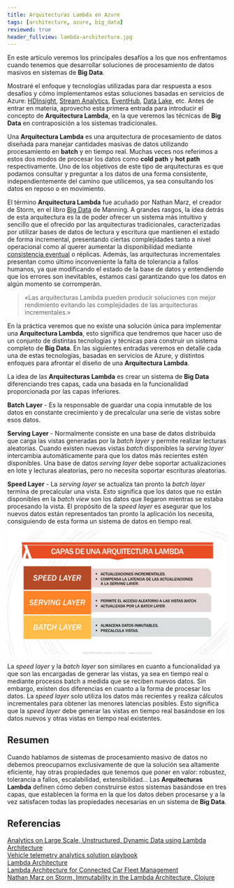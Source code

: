 ```yaml
---
title: Arquitecturas Lambda en Azure
tags: [architecture, azure, big_data]
reviewed: true
header_fullview: lambda-architecture.jpg
---
```

En este artículo veremos los principales desafíos a los que nos enfrentamos cuando tenemos que desarrollar soluciones de procesamiento de datos masivos en sistemas de **Big Data**.<!-- excerpt-end -->

Mostraré el enfoque y tecnologías utilizadas para dar respuesta a esos desafíos y cómo implementamos estas soluciones basadas en servicios de Azure: [HDInsight](https://azure.microsoft.com/es-es/services/hdinsight/), [Stream Analytics](https://azure.microsoft.com/es-es/services/stream-analytics/), [EventHub](https://azure.microsoft.com/es-es/services/event-hubs/), [Data Lake](https://azure.microsoft.com/es-es/solutions/data-lake/), etc. Antes de entrar en materia, aprovecho esta primera entrada para introducir el concepto de **Arquitectura Lambda**, en la que veremos las técnicas de **Big Data** en contraposición a los sistemas tradicionales.

Una **Arquitectura Lambda** es una arquitectura de procesamiento de datos diseñada para manejar cantidades masivas de datos utilizando procesamiento en **batch** y en tiempo real. Muchas veces nos referimos a estos dos modos de procesar los datos como **cold path** y **hot path** respectivamente. Uno de los objetivos de este tipo de arquitecturas es que podamos consultar y preguntar a los datos de una forma consistente, independientemente del camino que utilicemos, ya sea consultando los datos en reposo o en movimiento.

El término **Arquitectura Lambda** fue acuñado por Nathan Marz, el creador de Storm, en el libro [Big Data](https://www.manning.com/books/big-data) de Manning. A grandes rasgos, la idea detrás de esta arquitectura es la de poder ofrecer un sistema más intuitivo y sencillo que el ofrecido por las arquitecturas tradicionales, caracterizadas por utilizar bases de datos de lectura y escritura que mantienen el estado de forma incremental, presentando ciertas complejidades tanto a nivel operacional como al querer aumentar la disponibilidad mediante [consistencia eventual](https://en.wikipedia.org/wiki/Eventual_consistency) o réplicas. Además, las arquitecturas incrementales presentan como último inconveniente la falta de tolerancia a fallos humanos, ya que modificando el estado de la base de datos y entendiendo que los errores son inevitables, estamos casi garantizando que los datos en algún momento se corromperán.

> «Las arquitecturas Lambda pueden producir soluciones con mejor rendimiento evitando las complejidades de las arquitecturas incrementales.»

En la práctica veremos que no existe una solución única para implementar una **Arquitectura Lambda**, esto significa que tendremos que hacer uso de un conjunto de distintas tecnologías y técnicas para construir un sistema completo de **Big Data**. En las siguientes entradas veremos en detalle cada una de estas tecnologías, basadas en servicios de Azure, y distintos enfoques para afrontar el diseño de una **Arquitectura Lambda**.

La idea de las **Arquitecturas Lambda** es crear un sistema de **Big Data** diferenciando tres capas, cada una basada en la funcionalidad proporcionada por las capas inferiores.

**Batch Layer** - Es la responsable de guardar una copia inmutable de los datos en constante crecimiento y de precalcular una serie de vistas sobre esos datos.

**Serving Layer** - Normalmente consiste en una base de datos distribuida que carga las vistas generadas por la _batch layer_ y permite realizar lecturas aleatorias. Cuando existen nuevas vistas _batch_ disponibles la _serving layer_ intercambia automáticamente para que los datos más recientes estén disponibles. Una base de datos _serving layer_ debe soportar actualizaciones en lote y lecturas aleatorias, pero no necesita soportar escrituras aleatorias.

**Speed Layer** - La _serving layer_ se actualiza tan pronto la _batch layer_ termina de precalcular una vista. Esto significa que los datos que no están disponibles en la _batch view_ son los datos que llegaron mientras se estaba procesando la vista. El propósito de la _speed layer_ es asegurar que los nuevos datos están representados tan pronto la aplicación los necesita, consiguiendo de esta forma un sistema de datos en tiempo real.

![Layers of a Lambda Architectures](/img/lambda_architecture_layers_orange.jpg)

La _speed layer_ y la _batch layer_ son similares en cuanto a funcionalidad ya que son las encargadas de generar las vistas, ya sea en tiempo real o mediante procesos batch a medida que se reciben nuevos datos. Sin embargo, existen dos diferencias en cuanto a la forma de procesar los datos. La _speed layer_ solo utiliza los datos más recientes y realiza cálculos incrementales para obtener las menores latencias posibles. Esto significa que la _speed layer_ debe generar las vistas en tiempo real basándose en los datos nuevos y otras vistas en tiempo real existentes.

Resumen
-------

Cuando hablamos de sistemas de procesamiento masivo de datos no debemos preocuparnos exclusivamente de que la solución sea altamente eficiente, hay otras propiedades que tenemos que poner en valor: robustez, tolerancia a fallos, escalabilidad, extensibilidad… Las **Arquitecturas Lambda** definen cómo deben construirse estos sistemas basándose en tres capas, que establecen la forma en la que los datos deben procesarse y a la vez satisfacen todas las propiedades necesarias en un sistema de **Big Data**.

Referencias
-----------

[Analytics on Large Scale, Unstructured, Dynamic Data using Lambda Architecture](https://www.youtube.com/watch?v=awvdJTDCA-k)  
[Vehicle telemetry analytics solution playbook](https://docs.microsoft.com/en-us/azure/machine-learning/cortana-analytics-playbook-vehicle-telemetry)  
[Lambda Architecture](http://lambda-architecture.net/)  
[Lambda Architecture for Connected Car Fleet Management](https://channel9.msdn.com/Events/Build/2017/P4017)  
[Nathan Marz on Storm, Immutability in the Lambda Architecture, Clojure](https://www.infoq.com/interviews/marz-lambda-architecture)